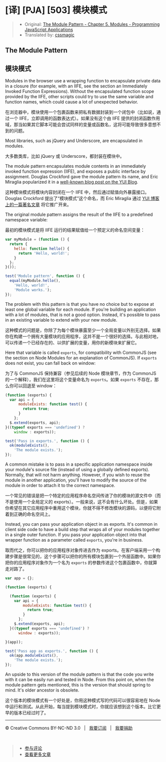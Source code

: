 # [译] [PJA] [503] 模块模式

> * Original: [The Module Pattern - Chapter 5. Modules - Programming JavaScript Applications](http://chimera.labs.oreilly.com/books/1234000000262/ch05.html#the_module_pattern)
> * Translated by: [cssmagic](https://github.com/cssmagic)

## The Module Pattern

## 模块模式

Modules in the browser use a wrapping function to encapsulate private data in a closure (for example, with an IIFE, see the section an Immediately Invoked Function Expressions). Without the encapsulated function scope provided by the IIFE, other scripts could try to use the same variable and function names, which could cause a lot of unexpected behavior.

在浏览器中，模块使用一个包裹函数来把私有数据封装到一个闭包中（比如说，通过一个 IIFE，立即调用的函数表达式）。如果没有这个由 IIFE 提供的封闭函数作用域，那当如果其它脚本可能会尝试同样的变量或函数名，这将可能导致很多意想不到的问题。

Most libraries, such as jQuery and Underscore, are encapsulated in modules.

大多数类库，比如 jQuery 或 Underscore，都封装在模块中。

The module pattern encapsulates module contents in an immediately invoked function expression (IIFE), and exposes a public interface by assignment. Douglas Crockford gave the module pattern its name, and Eric Miraglia popularized it in a [well-known blog post on the YUI Blog][10].

这种模块模式将模块内容封闭在一个 IIFE 中，然后通过赋值向外暴露接口。Douglas Crockford 提出了“模块模式”这个命名，而 Eric Miraglia 通过 [YUI 博客上的一篇著名文章][10] 将它推广开来。

The original module pattern assigns the result of the IIFE to a predefined namespace variable:

最初的模块模式是将 IIFE 运行的结果赋值给一个预定义的命名空间变量：

```js
var myModule = (function () {
  return {
    hello: function hello() {
      return 'Hello, world!';
    }
  };
}());

test('Module pattern', function () {
  equal(myModule.hello(),
    'Hello, world!',
    'Module works.');
});
```

The problem with this pattern is that you have no choice but to expose at least one global variable for each module. If you're building an application with a lot of modules, that is not a good option. Instead, it's possible to pass in an existing variable to extend with your new module.

这种模式的问题是，你除了为每个模块暴露至少一个全局变量以外别无选择。如果你在构建一个拥有大量模块的应用程序，这并不是一个很好的选择。与此相对地，可以传递一个已经存在的、以供扩展的变量，用你的新模块来扩展它。

Here that variable is called `exports`, for compatibility with CommonJS (see the section on Node Modules for an explanation of CommonJS). If `exports` does not exist, you can fall back on window:

为了与 CommonJS 保持兼容（参见后续的 Node 模块章节，作为 CommonJS 的一个解释），我们在这里将这个变量命名为 `exports`。如果 `exports` 不存在，那么你可以回退至 window：

```js
(function (exports) {
  var api = {
      moduleExists: function test() {
        return true;
      }
    };
  $.extend(exports, api);
}((typeof exports === 'undefined') ?
    window : exports));

test('Pass in exports.', function () {
  ok(moduleExists(),
    'The module exists.');
});
```

A common mistake is to pass in a specific application namespace inside your module's source file (instead of using a globally defined exports). Normally, that will not harm anything. However, if you wish to reuse the module in another application, you'll have to modify the source of the module in order to attach it to the correct namespace.

一个常见的错误是把一个特定的应用程序命名空间传进了你的模块的源文件中（而不是使用一个全局定义的 exports）。一般来说，这不会有什么坏处。但是，如果你希望在其它应用程序中重用这个模块，你就不得不修改模块的源码，以便将它附着到正确的命名空间上。

Instead, you can pass your application object in as exports. It's common in client side code to have a build step that wraps all of your modules together in a single outer function. If you pass your application object into that wrapper function as a parameter called `exports`, you're in business.

取而代之，你可以把你的应用程序对象传进去作为 exports。在客户端采用一个构建步骤是很常见的，这个步骤可以把你的所有模块包裹到一个外层函数中。如果你把你的应用程序对象作为一个名为 `exports` 的参数传进这个包裹函数中，你就算走对路了。

```js
var app = {};

(function (exports) {

  (function (exports) {
    var api = {
        moduleExists: function test() {
          return true;
        }
      };
    $.extend(exports, api);
  }((typeof exports === 'undefined') ?
      window : exports));

}(app));

test('Pass app as exports.', function () {
  ok(app.moduleExists(),
    'The module exists.');
});
```

An upside to this version of the module pattern is that the code you write with it can be easily run and tested in Node. From this point on, when the module pattern gets mentioned, this is the version that should spring to mind. It's older ancestor is obsolete.

这个版本的模块模式有一个好处是，你用这种模式写的代码可以很容易地在 Node 中运行和测试。从此开始，每当提到模块模式时，你就应该想到这个版本。比它更早的版本已经过时了。

[10]: http://yuiblog.com/blog/2007/06/12/module-pattern/

***

&copy; Creative Commons BY-NC-ND 3.0 &nbsp; | &nbsp; [我要订阅](http://www.cssmagic.net/blog/subscribe) &nbsp; | &nbsp; [我要捐助](http://www.cssmagic.net/blog/donate)

&nbsp;
> * [参与评论](https://github.com/cssmagic/blog/issues/XXXXXXXXXX)
> * [查看更多文章](https://github.com/cssmagic/blog/issues?state=open)
